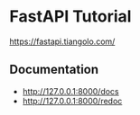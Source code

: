 # FastAPI Tutorial

https://fastapi.tiangolo.com/

## Documentation

* http://127.0.0.1:8000/docs
* http://127.0.0.1:8000/redoc
